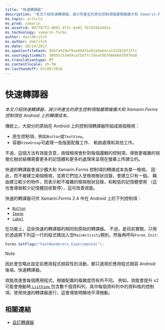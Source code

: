 ```yaml
---
title: "快速轉譯器"
description: "本文介紹快速轉譯器，減少所產生的原生控制項階層簡維擴大和 Xamarin.Forms 控制項在 Android 上的轉譯成本。"
ms.topic: article
ms.prod: xamarin
ms.assetid: 097f87f2-d891-4f3c-be02-fb7d195a481a
ms.technology: xamarin-forms
author: davidbritch
ms.author: dabritch
ms.date: 10/24/2017
ms.openlocfilehash: 956fa919ef9aa994fea92a9a64ca1325819f3ffc
ms.sourcegitcommit: 30055c534d9caf5dffcfdeafd6f08e666fb870a8
ms.translationtype: MT
ms.contentlocale: zh-TW
ms.lasthandoff: 03/09/2018
---
```

# <a name="fast-renderers"></a>快速轉譯器

_本文介紹快速轉譯器，減少所產生的原生控制項階層簡維擴大和 Xamarin.Forms 控制項在 Android 上的轉譯成本。_

傳統上，大部分的原始在 Android 上的控制項轉譯器所組成兩個檢視：

- 原生控制項，例如`Button`或`TextView`。
- 容器`ViewGroup`可處理一些版面配置工作、 軌跡處理和其他工作。

不過，這個方法有效能含意，兩個檢視會針對每個邏輯的控制項，導致更複雜的視覺化樹狀結構需要更多的記憶體和更多的處理來呈現在螢幕上所建立的。

快速的轉譯器會減少擴大和 Xamarin.Forms 控制項的轉譯成本為單一檢視。 因此，而不被建立兩個檢視，並將它們加入至檢視樹狀目錄，會建立只有一個。 藉由建立較少的物件，而表示較不複雜的檢視樹狀目錄，和較低的記憶體使用 （這也會導致較少記憶體回收暫停），這可改善效能。

快速的轉譯器可供 Xamarin.Forms 2.4 中在 Android 上的下列控制項：

- [`Button`](https://developer.xamarin.com/api/type/Xamarin.Forms.Button/)
- [`Image`](https://developer.xamarin.com/api/type/Xamarin.Forms.Image/)
- [`Label`](https://developer.xamarin.com/api/type/Xamarin.Forms.Label/)

在功能上，這些快速的轉譯器的相同到原始的轉譯器。 不過，是目前實驗，只用於透過將下列這一行的程式碼加入您`MainActivity`類別，然後再呼叫`Forms.Init`:

```csharp
Forms.SetFlags("FastRenderers_Experimental");
```

> [!NOTE]
> 因此會忽略此設定前應用程式相容性的活動，都只適用於應用程式相容 Android 後端，快速轉譯器。

效能改進會每個應用程式，根據配置的複雜度而有所不同。 例如，效能會提升 x2 可能會捲動時[ `ListView` ](https://developer.xamarin.com/api/type/Xamarin.Forms.ListView/)包含數千個資料列，其中每個資料列中的資料格的控制項，使用快速的轉譯器進行，這會導致明顯地平滑捲動。


## <a name="related-links"></a>相關連結

- [自訂轉譯器](~/xamarin-forms/app-fundamentals/custom-renderer/index.md)
